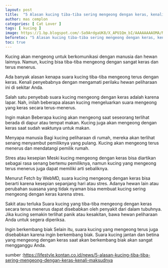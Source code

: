 ```yaml
---
layout: post
title:  "5 Alasan kucing tiba-tiba sering mengeong dengan keras, kenali maksudnya"
author: mas cemplon
categories: [ Cat Lover ]
tags: [ kucing ]
image: https://1.bp.blogspot.com/-Sa9ArdgaUK8/X_APU1Qm_bI/AAAAAAAAOMA/MLROrBEk7vsxlFrLfgL97ryVs-A9LKcFQCLcBGAsYHQ/w320-h195/kucing.jpg
beforetoc: "5 Alasan kucing tiba-tiba sering mengeong dengan keras, kenali maksudnya"
toc: true
--- 
```


Kucing akan mengeong untuk berkomunikasi dengan manusia dan hewan lainnya. Namun, kucing bisa tiba-tiba mengeong dengan sangat keras dan terus menerus.

Ada banyak alasan kenapa suara kucing tiba-tiba mengeong terus dengan keras. Kenali penyebabnya dengan mengamati perilaku hewan peliharaan ini di sekitar Anda.

Salah satu penyebab suara kucing mengeong dengan keras adalah karena lapar. Nah, inilah beberapa alasan kucing mengeluarkan suara mengeong yang keras secara terus-menerus.

Ingin makan Beberapa kucing akan mengeong saat seseorang terlihat berada di dapur atau tempat makan. Kucing juga akan mengeong dengan keras saat sudah waktunya untuk makan.

Menyapa manusia Bagi kucing peliharaan di rumah, mereka akan terlihat senang menyambut pemiliknya yang pulang. Kucing akan mengeong terus menerus dan mendatangi pemilik rumah.

Stres atau kesepian Meski kucing mengeong dengan keras bisa diartikan sebagai rasa senang bertemu pemiliknya, namun kucing yang mengeong terus menerus juga dapat memiliki arti sebaliknya.

Menurut Fetch by WebMD, suara kucing mengeong dengan keras bisa berarti karena kesepian sepanjang hari atau stres. Adanya hewan lain atau perubahan suasana yang tidak nyaman bisa membuat kucing sering mengeong dengan keras karena stres.

Sakit atau terluka Suara kucing yang tiba-tiba mengeong dengan keras secara terus menerus dapat disebabkan oleh penyakit dari dalam tubuhnya. Jika kucing semakin terlihat panik atau kesakitan, bawa hewan peliharaan Anda untuk segera diperiksa.

Ingin berkembang biak Selain itu, suara kucing yang mengeong terus juga disebabkan karena ingin berkembang biak. Suara kucing jantan dan betina yang mengeong dengan keras saat akan berkembang biak akan sangat mengganggu Anda.

sumber :https://lifestyle.kontan.co.id/news/5-alasan-kucing-tiba-tiba-sering-mengeong-dengan-keras-kenali-maksudnya
